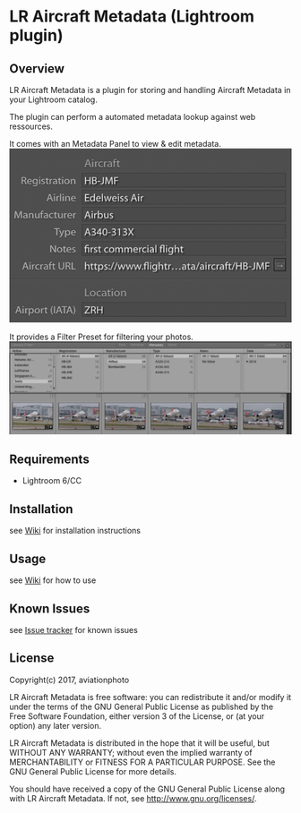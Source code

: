 # LR Aircraft Metadata (Lightroom plugin)

## Overview
LR Aircraft Metadata is a plugin for storing and handling Aircraft Metadata in your Lightroom catalog.

The plugin can perform a automated metadata lookup against web ressources.

It comes with an Metadata Panel to view & edit metadata.
![Metadata Panel](/images/MetadataTagsetBasic.png)

It provides a Filter Preset for filtering your photos.
![Filter Preset](/images/filter_preset.png)

## Requirements
* Lightroom 6/CC

## Installation
see [Wiki](https://github.com/aviationphoto/AircraftMetadata-Lightroom-Plugin/wiki/Installation) for installation instructions

## Usage
see [Wiki](https://github.com/aviationphoto/AircraftMetadata-Lightroom-Plugin/wiki) for how to use

## Known Issues
see [Issue tracker](https://github.com/aviationphoto/AircraftMetadata-Lightroom-Plugin/issues) for known issues

## License
Copyright(c) 2017, aviationphoto

LR Aircraft Metadata is free software: you can redistribute it and/or modify
it under the terms of the GNU General Public License as published by
the Free Software Foundation, either version 3 of the License, or
(at your option) any later version.

LR Aircraft Metadata is distributed in the hope that it will be useful,
but WITHOUT ANY WARRANTY; without even the implied warranty of
MERCHANTABILITY or FITNESS FOR A PARTICULAR PURPOSE.  See the
GNU General Public License for more details.

You should have received a copy of the GNU General Public License
along with LR Aircraft Metadata. If not, see [<http://www.gnu.org/licenses/>](http://www.gnu.org/licenses/).
